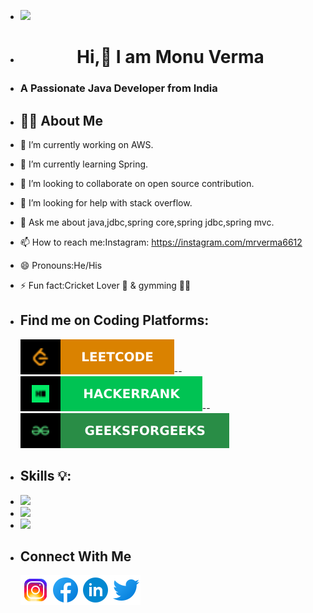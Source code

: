 - <img src="https://avatars.githubusercontent.com/u/67165121?s=400&u=d5da3588ed058532293dcd50f9123ac77f1ce930&v=4">
- <H1 align="center">Hi,👋 I am Monu Verma</H1>
- <h3>A Passionate Java Developer from India</h3>
- <h2>🙋‍♂️ About Me</h2>
- 🔭 I’m currently working on AWS.
- 🌱 I’m currently learning Spring.
- 👯 I’m looking to collaborate on open source contribution.
- 🤔 I’m looking for help with stack overflow.
- 💬 Ask me about java,jdbc,spring core,spring jdbc,spring mvc.
- 📫 How to reach me:Instagram: https://instagram.com/mrverma6612
- 😄 Pronouns:He/His
- ⚡ Fun fact:Cricket Lover 🏏 & gymming 🏋️‍♂️
- <h2>Find me on Coding Platforms:</h2><a href="https://leetcode.com/profile/account/"><img src="https://github.com/mrverma441/jewellery_data_recorder/blob/master/leetcode.svg"></a>--<a href="https://www.hackerrank.com/monuv6342"><img src="https://github.com/mrverma441/jewellery_data_recorder/blob/master/hackerrank.svg"></a>--<a href="https://auth.geeksforgeeks.org/user/monuv6342/profile"><img src="https://github.com/mrverma441/jewellery_data_recorder/blob/master/geeekforgeeks.svg"></a>
- <H2>Skills 💡:</h2>

- <img src="https://github-readme-stats.vercel.app/api?username=mrverma441&&show_icons=true&title_color=ffffff&icon_color=bb2acf&text_color=daf7dc&bg_color=151515">
- <img src="https://github-readme-streak-stats.herokuapp.com/?user=mrverma441&theme=black-ice&hide_border=true">
- <img src="https://activity-graph.herokuapp.com/graph?username=mrverma441&bg_color=0D1117&color=5BCDEC&line=5BCDEC&point=FFFFFF&hide_border=true">
- <h2>Connect With Me</H2><a href="https://instagram.com/mrverma6612"><img src="https://github.com/mrverma441/jewellery_data_recorder/blob/master/icons8-instagram-48.png"></a><a href="https://www.facebook.com/profile.php?id=100033971151138"><img src="https://github.com/mrverma441/jewellery_data_recorder/blob/master/icons8-facebook-48.png"></a><a href="https://www.linkedin.com/in/monu-verma-8964161a3/"><img src="https://github.com/mrverma441/jewellery_data_recorder/blob/master/icons8-linkedin-circled-48.png"></a><a href="https://instagram.com/mrverma6612"><img src="https://github.com/mrverma441/jewellery_data_recorder/blob/master/icons8-twitter-48.png"></a>






